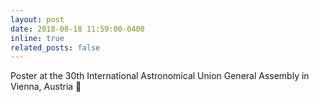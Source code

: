 ```yaml
---
layout: post
date: 2018-08-18 11:59:00-0400
inline: true
related_posts: false
---
```


Poster at the 30th International Astronomical Union General Assembly in Vienna, Austria 🌟
